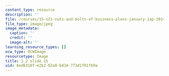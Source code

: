 ```yaml
---
content_type: resource
description: ''
file: /courses/15-s21-nuts-and-bolts-of-business-plans-january-iap-2014/6ed6310fe2b202a8bd34773d1f01f69a_1.2_slide_15.jpg
file_type: image/jpeg
image_metadata:
  caption: ''
  credit: ''
  image-alt: ''
learning_resource_types: []
ocw_type: OCWImage
resourcetype: Image
title: 1.2 slide 15
uid: 6ed6310f-e2b2-02a8-bd34-773d1f01f69a
---
```

